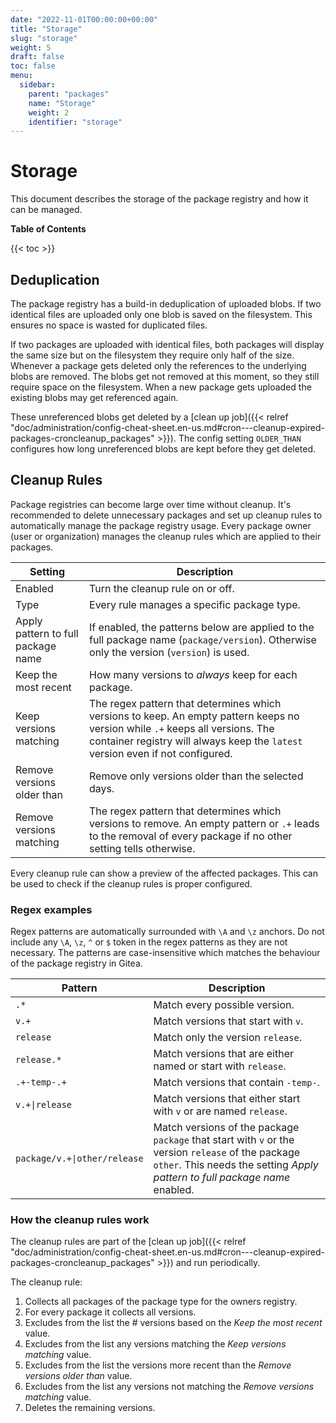 ```yaml
---
date: "2022-11-01T00:00:00+00:00"
title: "Storage"
slug: "storage"
weight: 5
draft: false
toc: false
menu:
  sidebar:
    parent: "packages"
    name: "Storage"
    weight: 2
    identifier: "storage"
---
```


# Storage

This document describes the storage of the package registry and how it can be managed.

**Table of Contents**

{{< toc >}}

## Deduplication

The package registry has a build-in deduplication of uploaded blobs.
If two identical files are uploaded only one blob is saved on the filesystem.
This ensures no space is wasted for duplicated files.

If two packages are uploaded with identical files, both packages will display the same size but on the filesystem they require only half of the size.
Whenever a package gets deleted only the references to the underlying blobs are removed.
The blobs get not removed at this moment, so they still require space on the filesystem.
When a new package gets uploaded the existing blobs may get referenced again.

These unreferenced blobs get deleted by a [clean up job]({{< relref "doc/administration/config-cheat-sheet.en-us.md#cron---cleanup-expired-packages-croncleanup_packages" >}}).
The config setting `OLDER_THAN` configures how long unreferenced blobs are kept before they get deleted.

## Cleanup Rules

Package registries can become large over time without cleanup.
It's recommended to delete unnecessary packages and set up cleanup rules to automatically manage the package registry usage.
Every package owner (user or organization) manages the cleanup rules which are applied to their packages.

|Setting|Description|
|-|-|
|Enabled|Turn the cleanup rule on or off.|
|Type|Every rule manages a specific package type.|
|Apply pattern to full package name|If enabled, the patterns below are applied to the full package name (`package/version`). Otherwise only the version (`version`) is used.|
|Keep the most recent|How many versions to *always* keep for each package.|
|Keep versions matching|The regex pattern that determines which versions to keep. An empty pattern keeps no version while `.+` keeps all versions. The container registry will always keep the `latest` version even if not configured.|
|Remove versions older than|Remove only versions older than the selected days.|
|Remove versions matching|The regex pattern that determines which versions to remove. An empty pattern or `.+` leads to the removal of every package if no other setting tells otherwise.|

Every cleanup rule can show a preview of the affected packages.
This can be used to check if the cleanup rules is proper configured.

### Regex examples

Regex patterns are automatically surrounded with `\A` and `\z` anchors.
Do not include any `\A`, `\z`, `^` or `$` token in the regex patterns as they are not necessary.
The patterns are case-insensitive which matches the behaviour of the package registry in Gitea.

|Pattern|Description|
|-|-|
|`.*`|Match every possible version.|
|`v.+`|Match versions that start with `v`.|
|`release`|Match only the version `release`.|
|`release.*`|Match versions that are either named or start with `release`.|
|`.+-temp-.+`|Match versions that contain `-temp-`.|
|`v.+\|release`|Match versions that either start with `v` or are named `release`.|
|`package/v.+\|other/release`|Match versions of the package `package` that start with `v` or the version `release` of the package `other`. This needs the setting *Apply pattern to full package name* enabled.|

### How the cleanup rules work

The cleanup rules are part of the [clean up job]({{< relref "doc/administration/config-cheat-sheet.en-us.md#cron---cleanup-expired-packages-croncleanup_packages" >}}) and run periodically.

The cleanup rule:

1. Collects all packages of the package type for the owners registry.
1. For every package it collects all versions.
1. Excludes from the list the # versions based on the *Keep the most recent* value.
1. Excludes from the list any versions matching the *Keep versions matching* value.
1. Excludes from the list the versions more recent than the *Remove versions older than* value.
1. Excludes from the list any versions not matching the *Remove versions matching* value.
1. Deletes the remaining versions.
